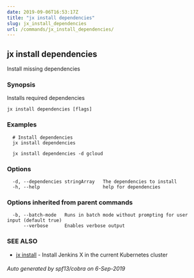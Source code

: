 ```yaml
---
date: 2019-09-06T16:53:17Z
title: "jx install dependencies"
slug: jx_install_dependencies
url: /commands/jx_install_dependencies/
---
```

## jx install dependencies

Install missing dependencies

### Synopsis

Installs required dependencies

```
jx install dependencies [flags]
```

### Examples

```
  # Install dependencies
  jx install dependencies
  
  jx install dependencies -d gcloud
```

### Options

```
  -d, --dependencies stringArray   The dependencies to install
  -h, --help                       help for dependencies
```

### Options inherited from parent commands

```
  -b, --batch-mode   Runs in batch mode without prompting for user input (default true)
      --verbose      Enables verbose output
```

### SEE ALSO

* [jx install](/commands/jx_install/)	 - Install Jenkins X in the current Kubernetes cluster

###### Auto generated by spf13/cobra on 6-Sep-2019
